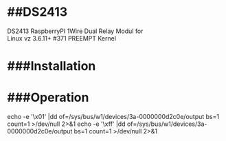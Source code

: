 ##DS2413
======

DS2413 RaspberryPI 1Wire Dual Relay Modul for  
Linux vz 3.6.11+ #371 PREEMPT Kernel

###Installation
============

###Operation
============

echo -e '\x01' |dd of=/sys/bus/w1/devices/3a-0000000d2c0e/output bs=1 count=1 >/dev/null 2>&1 
echo -e '\xff' |dd of=/sys/bus/w1/devices/3a-0000000d2c0e/output bs=1 count=1 >/dev/null 2>&1

